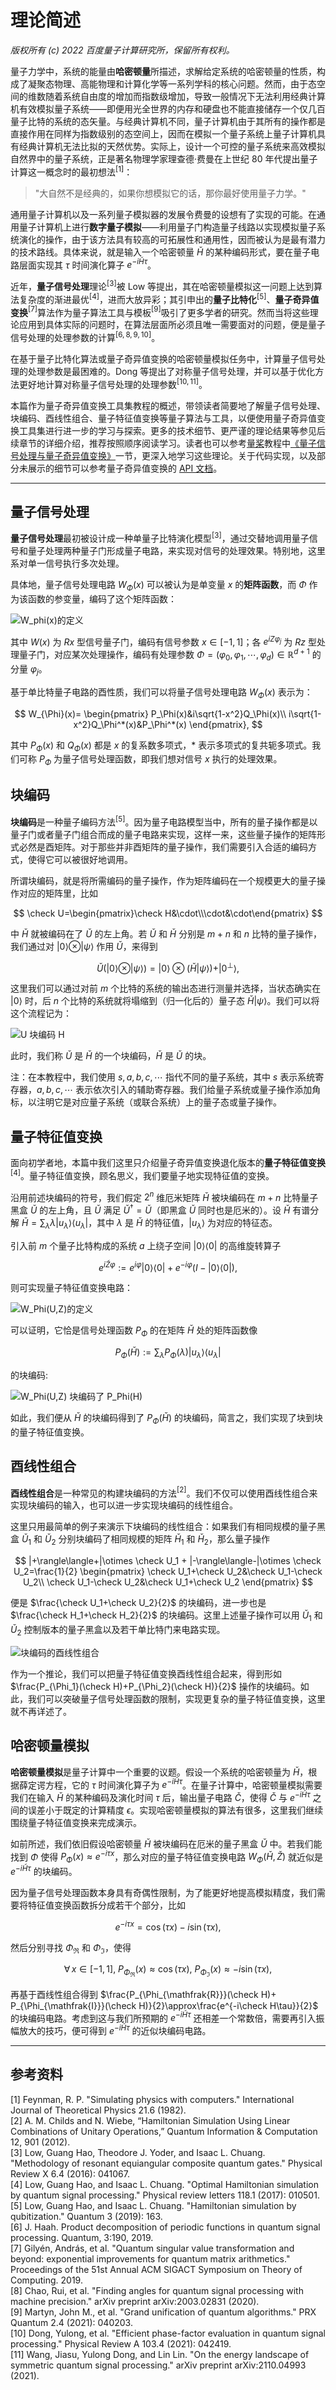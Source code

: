 # 理论简述

*版权所有 (c) 2022 百度量子计算研究所，保留所有权利。*

量子力学中，系统的能量由**哈密顿量**所描述，求解给定系统的哈密顿量的性质，构成了凝聚态物理、高能物理和计算化学等一系列学科的核心问题。然而，由于态空间的维数随着系统自由度的增加而指数级增加，导致一般情况下无法利用经典计算机有效模拟量子系统——即便用光全世界的内存和硬盘也不能直接储存一个仅几百量子比特的系统的态矢量。与经典计算机不同，量子计算机由于其所有的操作都是直接作用在同样为指数级别的态空间上，因而在模拟一个量子系统上量子计算机具有经典计算机无法比拟的天然优势。实际上，设计一个可控的量子系统来高效模拟自然界中的量子系统，正是著名物理学家理查德·费曼在上世纪 80 年代提出量子计算这一概念时的最初想法$^{[1]}$：

>"大自然不是经典的，如果你想模拟它的话，那你最好使用量子力学。"

通用量子计算机以及一系列量子模拟器的发展令费曼的设想有了实现的可能。在通用量子计算机上进行**数字量子模拟**——利用量子门构造量子线路以实现模拟量子系统演化的操作，由于该方法具有较高的可拓展性和通用性，因而被认为是最有潜力的技术路线。具体来说，就是输入一个哈密顿量 $\check H$ 的某种编码形式，要在量子电路层面实现其 $\tau$ 时间演化算子 $e^{-i\check H\tau}$。

近年，**量子信号处理**理论$^{[3]}$被 Low 等提出，其在哈密顿量模拟这一问题上达到算法复杂度的渐进最优$^{[4]}$，进而大放异彩；其引申出的**量子比特化**$^{[5]}$、**量子奇异值变换**$^{[7]}$算法作为量子算法工具与模板$^{[9]}$吸引了更多学者的研究。然而当将这些理论应用到具体实际的问题时，在算法层面所必须且唯一需要面对的问题，便是量子信号处理的处理参数的计算$^{[6,8,9,10]}$。

在基于量子比特化算法或量子奇异值变换的哈密顿量模拟任务中，计算量子信号处理的处理参数是最困难的。Dong 等提出了对称量子信号处理，并可以基于优化方法更好地计算对称量子信号处理的处理参数$^{[10,11]}$。

本篇作为量子奇异值变换工具集教程的概述，带领读者简要地了解量子信号处理、块编码、酉线性组合、量子特征值变换等量子算法与工具，以便使用量子奇异值变换工具集进行进一步的学习与探索。更多的技术细节、更严谨的理论结果等参见后续章节的详细介绍，推荐按照顺序阅读学习。读者也可以参考[量桨](https://qml.baidu.com/)教程中[《量子信号处理与量子奇异值变换》](https://qml.baidu.com/tutorials/quantum-simulation/quantum-signal-processing-and-quantum-singular-value-transformation.html)一节，更深入地学习这些理论。关于代码实现，以及部分未展示的细节可以参考量子奇异值变换的 [API 文档](https://quantum-hub.baidu.com/docs/qsvt/)。

---

## 量子信号处理

**量子信号处理**最初被设计成一种单量子比特演化模型$^{[3]}$，通过交替地调用量子信号和量子处理两种量子门形成量子电路，来实现对信号的处理效果。特别地，这里系对单一信号执行多次处理。

具体地，量子信号处理电路 $W_\Phi(x)$ 可以被认为是单变量 $x$ 的**矩阵函数**，而 $\Phi$ 作为该函数的参变量，编码了这个矩阵函数：

![W_phi(x)的定义](./figures/SQSP-WPhix.JPG)

其中 $W(x)$ 为 $Rx$ 型信号量子门，编码有信号参数 $x\in[-1,1]$；各 $e^{iZ\varphi_j}$ 为 $Rz$ 型处理量子门，对应某次处理操作，编码有处理参数 $\Phi=(\varphi_0,\varphi_1,\cdots,\varphi_d)\in\mathbb R^{d+1}$ 的分量 $\varphi_j$。

基于单比特量子电路的酉性质，我们可以将量子信号处理电路 $W_\Phi(x)$ 表示为：

$$
W_{\Phi}(x)= \begin{pmatrix}
P_\Phi(x)&i\sqrt{1-x^2}Q_\Phi(x)\\
i\sqrt{1-x^2}Q_\Phi^*(x)&P_\Phi^*(x)
\end{pmatrix},
$$

其中 $P_\Phi(x)$ 和 $Q_\Phi(x)$ 都是 $x$ 的复系数多项式，$*$ 表示多项式的复共轭多项式。我们可称 $P_\Phi$ 为量子信号处理函数，即我们想对信号 $x$ 执行的处理效果。

## 块编码

**块编码**是一种量子编码方法$^{[5]}$。因为量子电路模型当中，所有的量子操作都是以量子门或者量子门组合而成的量子电路来实现，这样一来，这些量子操作的矩阵形式必然是酉矩阵。对于那些并非酉矩阵的量子操作，我们需要引入合适的编码方式，使得它可以被很好地调用。

所谓块编码，就是将所需编码的量子操作，作为矩阵编码在一个规模更大的量子操作对应的矩阵里，比如

$$
\check U=\begin{pmatrix}\check H&\cdot\\\cdot&\cdot\end{pmatrix}
$$

中 $\check H$ 就被编码在了 $\check U$ 的左上角。若 $\check U$ 和 $\check H$ 分别是 $m+n$ 和 $n$ 比特的量子操作，我们通过对 $|0\rangle\otimes|\psi\rangle$ 作用 $\check U$，来得到

$$
\check U\left(|0\rangle\otimes|\psi\rangle\right)=|0\rangle\otimes\left(\check H|\psi\rangle\right)+|0^\perp\rangle,
$$

这里我们可以通过对前 $m$ 个比特的系统的输出态进行测量并选择，当状态确实在 $|0\rangle$ 时，后 $n$ 个比特的系统就将塌缩到（归一化后的）量子态 $\check H|\psi\rangle$。我们可以将这个流程记为：

![U 块编码 H](./figures/Oracle-BE_U.JPG)

此时，我们称 $\check U$ 是 $\check H$ 的一个块编码，$\check H$ 是 $\check U$ 的块。 

注：在本教程中，我们使用 $s,a,b,c,\cdots$ 指代不同的量子系统，其中 $s$ 表示系统寄存器，$a,b,c,\cdots$ 表示依次引入的辅助寄存器。我们给量子系统或量子操作添加角标，以注明它是对应量子系统（或联合系统）上的量子态或量子操作。

## 量子特征值变换

面向初学者地，本篇中我们这里只介绍量子奇异值变换退化版本的**量子特征值变换**$^{[4]}$。量子特征值变换，顾名思义，我们要量子地实现特征值的变换。

沿用前述块编码的符号，我们假定 $2^n$ 维厄米矩阵 $\check H$ 被块编码在 $m+n$ 比特量子黑盒 $\check U$ 的左上角，且 $\check U$ 满足 $\check U^\dagger=\check U$（即黑盒 $\check U$ 同时也是厄米的）。设 $\check H$ 有谱分解 $\check H=\sum_\lambda \lambda|u_\lambda\rangle\langle u_\lambda|$，其中 $\lambda$ 是 $\check H$ 的特征值，$|u_\lambda\rangle$ 为对应的特征态。

引入前 $m$ 个量子比特构成的系统 $a$ 上绕子空间 $|0\rangle\langle0|$ 的高维旋转算子

$$
e^{i\check Z\varphi}:=e^{i\varphi}|0\rangle\langle0|+e^{-i\varphi}(I-|0\rangle\langle0|),
$$

则可实现量子特征值变换电路：

![W_Phi(U,Z)的定义](./figures/QSVT-WPhiU.JPG)

可以证明，它恰是信号处理函数 $P_\Phi$ 的在矩阵 $\check H$ 处的矩阵函数像

$$
P_\Phi(\check H):=\sum_\lambda P_\Phi(\lambda)|u_\lambda\rangle\langle u_\lambda|
$$

的块编码:

![W_Phi(U,Z) 块编码了 P_Phi(H)](./figures/QSVT-BE_WPhiU.JPG)

如此，我们便从 $\check H$ 的块编码得到了 $P_\Phi(\check H)$ 的块编码，简言之，我们实现了块到块的量子特征值变换。

## 酉线性组合

**酉线性组合**是一种常见的构建块编码的方法$^{[2]}$。我们不仅可以使用酉线性组合来实现块编码的输入，也可以进一步实现块编码的线性组合。

这里只用最简单的例子来演示下块编码的线性组合：如果我们有相同规模的量子黑盒 $\check U_1$ 和 $\check U_2$ 分别块编码了相同规模的矩阵 $\check H_1$ 和 $\check H_2$，那么量子操作

$$
|+\rangle\langle+|\otimes \check U_1 + |-\rangle\langle-|\otimes \check U_2=\frac{1}{2}
\begin{pmatrix}
\check U_1+\check U_2&\check U_1-\check U_2\\
\check U_1-\check U_2&\check U_1+\check U_2
\end{pmatrix}
$$
 
便是 $\frac{\check U_1+\check U_2}{2}$ 的块编码，进一步也是 $\frac{\check H_1+\check H_2}{2}$ 的块编码。这里上述量子操作可以用 $\check U_1$ 和 $\check U_2$ 控制版本的量子黑盒以及若干单比特门来电路实现。

![块编码的酉线性组合](./figures/Oracle-BE_Add.JPG)

作为一个推论，我们可以把量子特征值变换酉线性组合起来，得到形如 $\frac{P_{\Phi_1}(\check H)+P_{\Phi_2}(\check H)}{2}$ 操作的块编码。如此，我们可以突破量子信号处理函数的限制，实现更复杂的量子特征值变换，这里就不再详述了。

## 哈密顿量模拟

**哈密顿量模拟**是量子计算中一个重要的议题。假设一个系统的哈密顿量为 $\check H$，根据薛定谔方程，它的 $\tau$ 时间演化算子为 $e^{-i\check H\tau}$。在量子计算中，哈密顿量模拟需要我们在输入 $\check H$ 的某种编码及演化时间 $\tau$ 后，输出量子电路 $\check C$，使得 $\check C$ 与 $e^{-i\check H\tau}$ 之间的误差小于既定的计算精度 $\epsilon$。实现哈密顿量模拟的算法有很多，这里我们继续围绕量子特征值变换来完成演示。

如前所述，我们依旧假设哈密顿量 $\check H$ 被块编码在厄米的量子黑盒 $\check U$ 中。若我们能找到 $\Phi$ 使得 $P_\Phi(x)\approx e^{-i\tau x}$，那么对应的量子特征值变换电路 $W_\Phi(\check H,\check Z)$ 就近似是 $e^{-i\check H\tau}$ 的块编码。

因为量子信号处理函数本身具有奇偶性限制，为了能更好地提高模拟精度，我们需要将特征值变换函数拆分成若干个部分，比如

$$
e^{-i\tau x}=\cos(\tau x)-i\sin(\tau x),
$$

然后分别寻找 $\Phi_{\mathfrak{R}}$ 和 $\Phi_{\mathfrak{I}}$，使得

$$
\forall\,x\in[-1,1],\ P_{\Phi_{\mathfrak{R}}}\left(x\right)\approx \cos(\tau x),\ P_{\Phi_{\mathfrak{I}}}\left(x\right)\approx -i\sin(\tau x),
$$

再基于酉线性组合得到 $\frac{P_{\Phi_{\mathfrak{R}}}(\check H)+ P_{\Phi_{\mathfrak{I}}}(\check H)}{2}\approx\frac{e^{-i\check H\tau}}{2}$ 的块编码电路。考虑到这与我们所预期的 $e^{-i\check H\tau}$ 还相差一个常数倍，需要再引入振幅放大的技巧，便可得到 $e^{-i\check H\tau}$ 的近似块编码电路。 

---

## 参考资料
[1] Feynman, R. P. "Simulating physics with computers." International Journal of Theoretical Physics 21.6 (1982).  
[2] A. M. Childs and N. Wiebe, “Hamiltonian Simulation Using Linear Combinations of Unitary Operations,” Quantum Information & Computation 12, 901 (2012).  
[3] Low, Guang Hao, Theodore J. Yoder, and Isaac L. Chuang. "Methodology of resonant equiangular composite quantum gates." Physical Review X 6.4 (2016): 041067.  
[4] Low, Guang Hao, and Isaac L. Chuang. "Optimal Hamiltonian simulation by quantum signal processing." Physical review letters 118.1 (2017): 010501.  
[5] Low, Guang Hao, and Isaac L. Chuang. "Hamiltonian simulation by qubitization." Quantum 3 (2019): 163.  
[6] J. Haah. Product decomposition of periodic functions in quantum signal processing. Quantum, 3:190, 2019.  
[7] Gilyén, András, et al. "Quantum singular value transformation and beyond: exponential improvements for quantum matrix arithmetics." Proceedings of the 51st Annual ACM SIGACT Symposium on Theory of Computing. 2019.  
[8] Chao, Rui, et al. "Finding angles for quantum signal processing with machine precision." arXiv preprint arXiv:2003.02831 (2020).  
[9] Martyn, John M., et al. "Grand unification of quantum algorithms." PRX Quantum 2.4 (2021): 040203.  
[10] Dong, Yulong, et al. "Efficient phase-factor evaluation in quantum signal processing." Physical Review A 103.4 (2021): 042419.  
[11] Wang, Jiasu, Yulong Dong, and Lin Lin. "On the energy landscape of symmetric quantum signal processing." arXiv preprint arXiv:2110.04993 (2021).  

